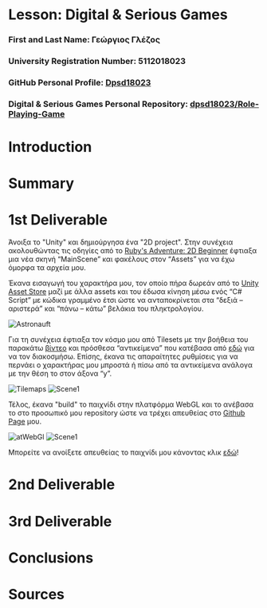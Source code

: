 # Lesson: Digital & Serious Games

### First and Last Name: Γεώργιος Γλέζος
### University Registration Number: 5112018023
### GitHub Personal Profile: [Dpsd18023](https://github.com/dpsd18023)
### Digital & Serious Games Personal Repository: [dpsd18023/Role-Playing-Game](https://github.com/dpsd18023/Role-Playing-Game)

# Introduction


# Summary

[]()

# 1st Deliverable

Άνοιξα το "Unity" και δημιούργησα ένα "2D project". Στην συνέχεια ακολουθώντας τις οδηγίες από το [Ruby's Adventure: 2D Beginner](https://learn.unity.com/project/ruby-s-2d-rpg?uv=2020.3) έφτιαξα μια νέα σκηνή “MainScene”  και φακέλους στον “Assets” για να έχω όμορφα τα αρχεία μου.

Έκανα εισαγωγή του χαρακτήρα μου, τον οποίο πήρα δωρεάν από το [Unity Asset Store](https://assetstore.unity.com/) μαζί με άλλα assets και του έδωσα κίνηση μέσω ενός “C# Script” με κώδικα γραμμένο έτσι ώστε να ανταποκρίνεται στα “δεξιά – αριστερά” και “πάνω – κάτω” βελάκια  του πληκτρολογίου.

![Astronauft](https://user-images.githubusercontent.com/115796095/201093736-6660ebf1-5172-4a40-b248-2424b596d12c.png)

Για τη συνέχεια έφτιαξα τον κόσμο μου από Tilesets με την βοήθεια του παρακάτω [βίντεο](https://www.youtube.com/watch?v=QkbGr1rAya8) και πρόσθεσα “αντικείμενα”  που κατέβασα από [εδώ](https://itch.io/) για να τον διακοσμήσω. 
Επίσης, έκανα τις απαραίτητες ρυθμίσεις για να περνάει ο χαρακτήρας μου μπροστά ή πίσω από τα αντικείμενα ανάλογα με την θέση το στον άξονα “y”.

![Tilemaps](https://user-images.githubusercontent.com/115796095/201095426-3dccd40a-dfb4-4a4f-bcdc-926c98f73cc5.png)
![Scene1](https://user-images.githubusercontent.com/115796095/201098329-9ec43f81-803f-4f17-860a-a579f9801a6f.png)

Τέλος, έκανα "build" το παιχνίδι στην πλατφόρμα WebGL και το ανέβασα το στο προσωπικό μου repository ώστε να τρέχει απευθείας στο [Github Page](https://github.com/dpsd18023/Role-Playing-Game) μου. 

![atWebGl](https://user-images.githubusercontent.com/115796095/201100069-abfc9d08-391d-4f48-8367-8df3df7eabc5.png)
![Scene1](https://user-images.githubusercontent.com/115796095/201100378-c953d39f-7c61-4afa-94af-0f34a92787f0.png)

Μπορείτε να ανοίξετε απευθείας το παιχνίδι μου κάνοντας κλικ [εδώ](https://dpsd18023.github.io/Role-Playing-Game/)!



# 2nd Deliverable


# 3rd Deliverable 


# Conclusions


# Sources

